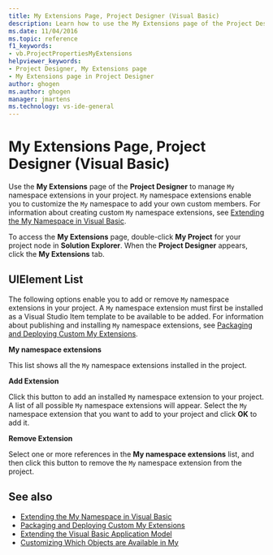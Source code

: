 ```yaml
---
title: My Extensions Page, Project Designer (Visual Basic)
description: Learn how to use the My Extensions page of the Project Designer to manage My namespace extensions in your project.
ms.date: 11/04/2016
ms.topic: reference
f1_keywords:
- vb.ProjectPropertiesMyExtensions
helpviewer_keywords:
- Project Designer, My Extensions page
- My Extensions page in Project Designer
author: ghogen
ms.author: ghogen
manager: jmartens
ms.technology: vs-ide-general
---
```

# My Extensions Page, Project Designer (Visual Basic)

Use the **My Extensions** page of the **Project Designer** to manage `My` namespace extensions in your project. `My` namespace extensions enable you to customize the `My` namespace to add your own custom members. For information about creating custom `My` namespace extensions, see [Extending the My Namespace in Visual Basic](/dotnet/visual-basic/developing-apps/customizing-extending-my/extending-the-my-namespace).

To access the **My Extensions** page, double-click **My Project** for your project node in **Solution Explorer**. When the **Project Designer** appears, click the **My Extensions** tab.

## UIElement List
The following options enable you to add or remove `My` namespace extensions in your project. A `My` namespace extension must first be installed as a Visual Studio Item template to be available to be added. For information about publishing and installing `My` namespace extensions, see [Packaging and Deploying Custom My Extensions](/dotnet/visual-basic/developing-apps/customizing-extending-my/packaging-and-deploying-custom-my-extensions).

 **My namespace extensions**

This list shows all the `My` namespace extensions installed in the project.

 **Add Extension**

Click this button to add an installed `My` namespace extension to your project. A list of all possible `My` namespace extensions will appear. Select the `My` namespace extension that you want to add to your project and click **OK** to add it.

 **Remove Extension**

Select one or more references in the **My namespace extensions** list, and then click this button to remove the `My` namespace extension from the project.

## See also

- [Extending the My Namespace in Visual Basic](/dotnet/visual-basic/developing-apps/customizing-extending-my/extending-the-my-namespace)
- [Packaging and Deploying Custom My Extensions](/dotnet/visual-basic/developing-apps/customizing-extending-my/packaging-and-deploying-custom-my-extensions)
- [Extending the Visual Basic Application Model](/dotnet/visual-basic/developing-apps/customizing-extending-my/extending-the-visual-basic-application-model)
- [Customizing Which Objects are Available in My](/dotnet/visual-basic/developing-apps/customizing-extending-my/customizing-which-objects-are-available-in-my)
